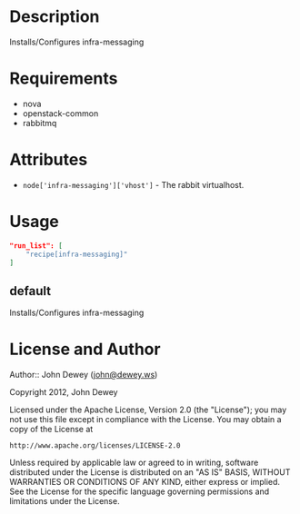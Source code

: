 Description
===========

Installs/Configures infra-messaging

Requirements
============

* nova
* openstack-common
* rabbitmq

Attributes
==========

* `node['infra-messaging']['vhost']` - The rabbit virtualhost.

Usage
=====

```json
"run_list": [
    "recipe[infra-messaging]"
]
```

default
----

Installs/Configures infra-messaging

License and Author
==================

Author:: John Dewey (<john@dewey.ws>)

Copyright 2012, John Dewey

Licensed under the Apache License, Version 2.0 (the "License");
you may not use this file except in compliance with the License.
You may obtain a copy of the License at

    http://www.apache.org/licenses/LICENSE-2.0

Unless required by applicable law or agreed to in writing, software
distributed under the License is distributed on an "AS IS" BASIS,
WITHOUT WARRANTIES OR CONDITIONS OF ANY KIND, either express or implied.
See the License for the specific language governing permissions and 
limitations under the License.
